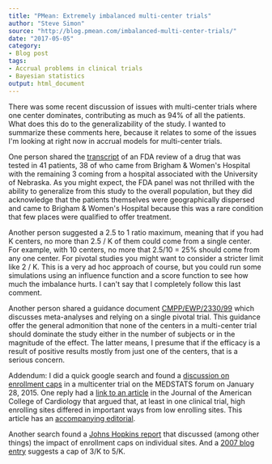 ```yaml
---
title: "PMean: Extremely imbalanced multi-center trials"
author: "Steve Simon"
source: "http://blog.pmean.com/imbalanced-multi-center-trials/"
date: "2017-05-05"
category: 
- Blog post
tags:
- Accrual problems in clinical trials
- Bayesian statistics
output: html_document
---
```


There was some recent discussion of issues with multi-center trials
where one center dominates, contributing as much as 94% of all the
patients. What does this do to the generalizability of the study. I
wanted to summarize these comments here, because it relates to some of
the issues I'm looking at right now in accrual models for multi-center
trials.

<!---More--->

One person shared the
[transcript](https://www.fda.gov/ohrms/dockets/ac/03/transcripts/3966T1.htm)
of an FDA review of a drug that was tested in 41 patients, 38 of who
came from Brigham & Women's Hospital with the remaining 3 coming from a
hospital associated with the University of Nebraska. As you might
expect, the FDA panel was not thrilled with the ability to generalize
from this study to the overall population, but they did acknowledge that
the patients themselves were geographically dispersed and came to
Brigham & Women's Hospital because this was a rare condition that few
places were qualified to offer treatment.

Another person suggested a 2.5 to 1 ratio maximum, meaning that if you
had K centers, no more than 2.5 / K of them could come from a single
center. For example, with 10 centers, no more that 2.5/10 = 25% should
come from any one center. For pivotal studies you might want to consider
a stricter limit like 2 / K. This is a very ad hoc approach of course,
but you could run some simulations using an influence function and a
score function to see how much the imbalance hurts. I can't say that I
completely follow this last comment.

Another person shared a guidance document
[CMPP/EWP/2330/99](http://www.ema.europa.eu/ema/index.jsp?curl=pages/regulation/general/general_content_001227.jsp)
which discusses meta-analyses and relying on a single pivotal trial.
This guidance offer the general admonition that none of the centers in a
multi-center trial should dominate the study either in the number of
subjects or in the magnitude of the effect. The latter means, I presume
that if the efficacy is a result of positive results mostly from just
one of the centers, that is a serious concern.

Addendum: I did a quick google search and found a [discussion on
enrollment
caps](https://groups.google.com/forum/#!topic/medstats/m3aHUKKDNeQ) in a
multicenter trial on the MEDSTATS forum on January 28, 2015. One reply
had a [link to an article](http://www.onlinejacc.org/content/61/5/571)
in the Journal of the American College of Cardiology that argued that,
at least in one clinical trial, high enrolling sites differed in
important ways from low enrolling sites. This article has an
[accompanying editorial](http://www.onlinejacc.org/content/61/5/580).

Another search found a [Johns Hopkins
report](https://jhuccs1.us/clm/quotafication.pdf) that discussed (among
other things) the impact of enrollment caps on individual sites. And a
[2007 blog
entry](http://onbiostatistics.blogspot.com/2007/11/measure-enrollment-imbalance.html)
suggests a cap of 3/K to 5/K.


